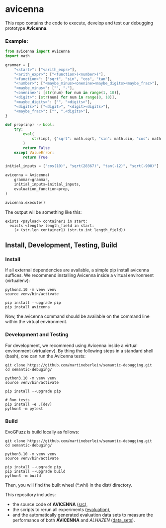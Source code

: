 # avicenna

This repo contains the code to execute, develop and test our debugging prototype **Avicenna**.

### Example:

```python
from avicenna import Avicenna
import math

grammar = {
    "<start>": ["<arith_expr>"],
    "<arith_expr>": ["<function>(<number>)"],
    "<function>": ["sqrt", "sin", "cos", "tan"],
    "<number>": ["<maybe_minus><onenine><maybe_digits><maybe_frac>"],
    "<maybe_minus>": ["", "-"],
    "<onenine>": [str(num) for num in range(1, 10)],
    "<digit>": [str(num) for num in range(0, 10)],
    "<maybe_digits>": ["", "<digits>"],
    "<digits>": ["<digit>", "<digit><digits>"],
    "<maybe_frac>": ["", ".<digits>"],
}

def prop(inp) -> bool:
    try:
        eval(
            str(inp), {"sqrt": math.sqrt, "sin": math.sin, "cos": math.cos, "tan": math.tan}
        )   
        return False
    except ValueError:
        return True

initial_inputs = ["cos(10)", "sqrt(28367)", "tan(-12)", "sqrt(-900)"]

avicenna = Avicenna(
    grammar=grammar,
    initial_inputs=initial_inputs,
    evaluation_function=prop,
)

avicenna.execute()
```

The output wil be something like this:

```
exists <payload> container1 in start:
  exists <length> length_field in start:
    (< (str.len container1) (str.to.int length_field))
```

## Install, Development, Testing, Build

### Install
If all external dependencies are available, a simple pip install avicenna suffices.
We recommend installing Avicenna inside a virtual environment (virtualenv):

```
python3.10 -m venv venv
source venv/bin/activate

pip install --upgrade pip
pip install avicenna
```

Now, the avicenna command should be available on the command line within the virtual environment.

### Development and Testing

For development, we recommend using Avicenna inside a virtual environment (virtualenv).
By thing the following steps in a standard shell (bash), one can run the Avicenna tests:

```
git clone https://github.com/martineberlein/semantic-debugging.git
cd semantic-debuging/

python3.10 -m venv venv
source venv/bin/activate

pip install --upgrade pip

# Run tests
pip install -e .[dev]
python3 -m pytest
```

### Build

EvoGFuzz is build locally as follows:

```
git clone https://github.com/martineberlein/semantic-debugging.git
cd semantic-debuging/

python3.10 -m venv venv
source venv/bin/activate

pip install --upgrade pip
pip install --upgrade build
python3 -m build
```

Then, you will find the built wheel (*.whl) in the dist/ directory.

This repository includes: 
* the source code of **AVICENNA** ([src](./src)),
* the scripts to rerun all experiments ([evaluation](./evaluation)),
* and the automatically generated evaluation data sets to measure the performance of both **AVICENNA** and _ALHAZEN_ ([data_sets](resources/evaluation_data_sets)).